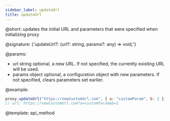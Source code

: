 ```yaml
---
sidebar_label: updateUrl
title: updateUrl
---    
```


@short: updates the initial URL and parameters that were specified when initializing proxy

@signature: {'updateUrl?: (url?: string, params?: any) => void;'}

@params:
- url       string      optional, a new URL. If not specified, the currently existing URL will be used.
- params    object      optional, a configuration object with new parameters. If not specified, clears parameters set earlier.

@example:
~~~js
proxy.updateUrl("https://newCustomUrl.com", { a: "customParam", b: 2 });
// url: https://newCustomUrl.com?a=customParam&b=2
~~~

@template:	api_method
